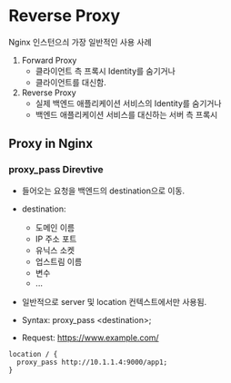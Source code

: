 # Reverse Proxy

Nginx 인스턴으싀 가장 일반적인 사용 사례

1. Forward Proxy
   - 클라이언트 측 프록시 Identity를 숨기거나
   - 클라이언트를 대신함.
2. Reverse Proxy
   - 실제 백엔드 애플리케이션 서비스의 Identity를 숨기거나
   - 백엔드 애플리케이션 서비스를 대신하는 서버 측 프록시

## Proxy in Nginx

### proxy_pass Direvtive

- 들어오는 요청을 백엔드의 destination으로 이동.
- destination:

  - 도메인 이름
  - IP 주소 포트
  - 유닉스 소켓
  - 업스트림 이름
  - 변수
  - ...
- 일반적으로 server 및 location 컨텍스트에서만 사용됨.

- Syntax: proxy_pass \<destination\>;
- Request: https://www.example.com/

```
location / {
  proxy_pass http://10.1.1.4:9000/app1;
}
```
